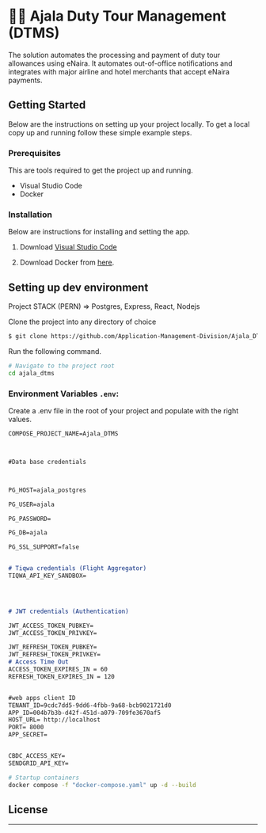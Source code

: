 #  👨‍💻 Ajala Duty Tour Management (DTMS)


The solution automates the processing and payment of duty tour allowances using eNaira. It automates out-of-office notifications and integrates with major airline and hotel merchants that accept eNaira payments.



<!-- GETTING STARTED -->
## Getting Started

Below are the instructions on setting up your project locally.
To get a local copy up and running follow these simple example steps.

### Prerequisites

This are tools required to get the project up and running.

* Visual Studio Code
* Docker

### Installation

Below are instructions for installing and setting the app.

1. Download [Visual Studio Code](https://code.visualstudio.com/download)

3. Download Docker from [here](https://www.docker.com/).


## Setting up dev environment
Project STACK (PERN)  => Postgres, Express, React, Nodejs

Clone the project into any directory of choice
```bash
$ git clone https://github.com/Application-Management-Division/Ajala_DTMS.git
```

Run the following command.

```bash
# Navigate to the project root
cd ajala_dtms 
```


### Environment Variables `.env`:

Create a .env file in the root of your project and populate with the right values.

```markdown
COMPOSE_PROJECT_NAME=Ajala_DTMS



#Data base credentials



PG_HOST=ajala_postgres

PG_USER=ajala

PG_PASSWORD=

PG_DB=ajala

PG_SSL_SUPPORT=false


# Tiqwa credentials (Flight Aggregator)
TIQWA_API_KEY_SANDBOX=
    



# JWT credentials (Authentication)

JWT_ACCESS_TOKEN_PUBKEY=
JWT_ACCESS_TOKEN_PRIVKEY=

JWT_REFRESH_TOKEN_PUBKEY= 
JWT_REFRESH_TOKEN_PRIVKEY=
# Access Time Out
ACCESS_TOKEN_EXPIRES_IN = 60
REFRESH_TOKEN_EXPIRES_IN = 120


#web apps client ID
TENANT_ID=9cdc7dd5-9dd6-4fbb-9a68-bcb9021721d0
APP_ID=004b7b3b-d42f-451d-a079-709fe3670af5
HOST_URL= http://localhost
PORT= 8000
APP_SECRET=


CBDC_ACCESS_KEY=
SENDGRID_API_KEY=
```


```bash
# Startup containers
docker compose -f "docker-compose.yaml" up -d --build 
```

## License

_____


